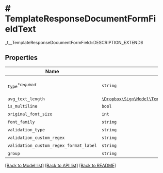 # # TemplateResponseDocumentFormFieldText

_t__TemplateResponseDocumentFormField::DESCRIPTION_EXTENDS

## Properties

Name | Type | Description | Notes
------------ | ------------- | ------------- | -------------
| `type`<sup>*_required_</sup> | ```string``` |  _t__TemplateResponseDocumentFormField::TYPE  |  [default to 'text'] |
| `avg_text_length` | [```\Dropbox\Sign\Model\TemplateResponseFieldAvgTextLength```](TemplateResponseFieldAvgTextLength.md) |    |  |
| `is_multiline` | ```bool``` |  _t__TemplateResponseDocumentFormField::IS_MULTILINE  |  |
| `original_font_size` | ```int``` |  _t__TemplateResponseDocumentFormField::ORIGINAL_FONT_SIZE  |  |
| `font_family` | ```string``` |  _t__TemplateResponseDocumentFormField::FONT_FAMILY  |  |
| `validation_type` | ```string``` |  _t__TemplateResponseDocumentFormField::VALIDATION_TYPE  |  |
| `validation_custom_regex` | ```string``` |  _t__TemplateResponseDocumentFormField::CUSTOM_REGEX  |  |
| `validation_custom_regex_format_label` | ```string``` |  _t__TemplateResponseDocumentFormField::CUSTOM_REGEX_LABEL  |  |
| `group` | ```string``` |  _t__TemplateResponseDocumentFormField::GROUP  |  |

[[Back to Model list]](../../README.md#models) [[Back to API list]](../../README.md#endpoints) [[Back to README]](../../README.md)
